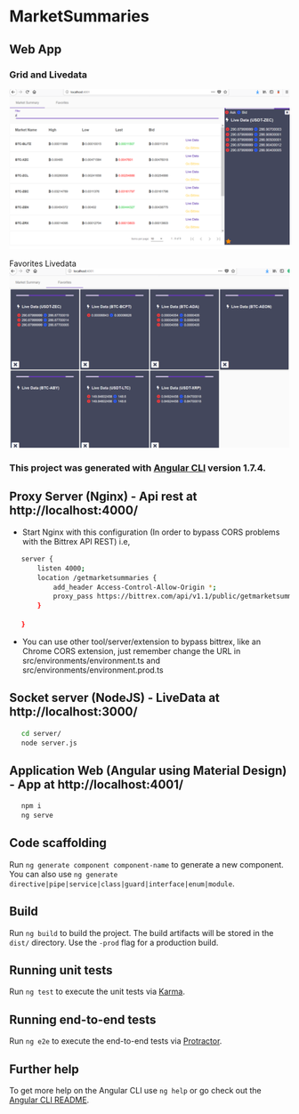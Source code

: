 # MarketSummaries

## Web App

### Grid and Livedata

![Alt text](img1.PNG?raw=true 'Grid and Livedata')

Favorites Livedata
![Alt text](img2.PNG?raw=true 'Favorites')

### This project was generated with [Angular CLI](https://github.com/angular/angular-cli) version 1.7.4.

## Proxy Server (Nginx) - Api rest at http://localhost:4000/

* Start Nginx with this configuration (In order to bypass CORS problems with the Bittrex API REST) i.e,

```sh
   server {
       listen 4000;
       location /getmarketsummaries {
           add_header Access-Control-Allow-Origin *;
           proxy_pass https://bittrex.com/api/v1.1/public/getmarketsummaries;
       }

   }
```

* You can use other tool/server/extension to bypass bittrex, like an Chrome CORS extension, just remember change the URL in src/environments/environment.ts and src/environments/environment.prod.ts

## Socket server (NodeJS) - LiveData at http://localhost:3000/

```sh
   cd server/
   node server.js
```

## Application Web (Angular using Material Design) - App at http://localhost:4001/

```sh
   npm i
   ng serve
```

## Code scaffolding

Run `ng generate component component-name` to generate a new component. You can also use `ng generate directive|pipe|service|class|guard|interface|enum|module`.

## Build

Run `ng build` to build the project. The build artifacts will be stored in the `dist/` directory. Use the `-prod` flag for a production build.

## Running unit tests

Run `ng test` to execute the unit tests via [Karma](https://karma-runner.github.io).

## Running end-to-end tests

Run `ng e2e` to execute the end-to-end tests via [Protractor](http://www.protractortest.org/).

## Further help

To get more help on the Angular CLI use `ng help` or go check out the [Angular CLI README](https://github.com/angular/angular-cli/blob/master/README.md).
